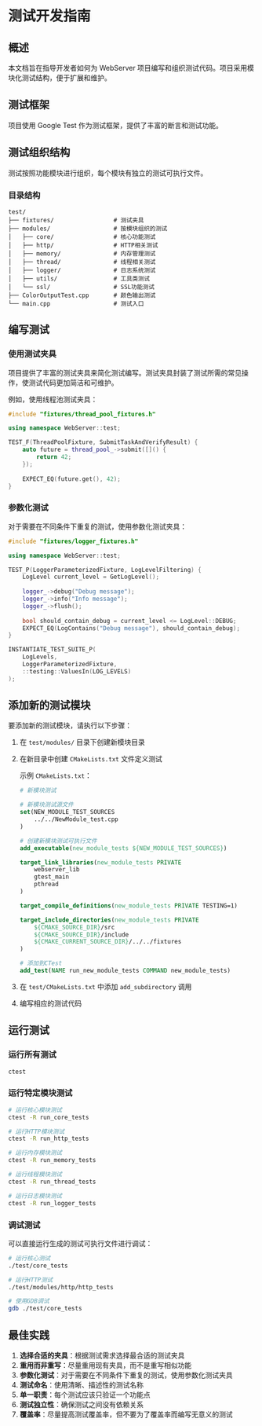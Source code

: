 # 测试开发指南

## 概述

本文档旨在指导开发者如何为 WebServer 项目编写和组织测试代码。项目采用模块化测试结构，便于扩展和维护。

## 测试框架

项目使用 Google Test 作为测试框架，提供了丰富的断言和测试功能。

## 测试组织结构

测试按照功能模块进行组织，每个模块有独立的测试可执行文件。

### 目录结构

```
test/
├── fixtures/                 # 测试夹具
├── modules/                  # 按模块组织的测试
│   ├── core/                 # 核心功能测试
│   ├── http/                 # HTTP相关测试
│   ├── memory/               # 内存管理测试
│   ├── thread/               # 线程相关测试
│   ├── logger/               # 日志系统测试
│   ├── utils/                # 工具类测试
│   └── ssl/                  # SSL功能测试
├── ColorOutputTest.cpp       # 颜色输出测试
└── main.cpp                  # 测试入口
```

## 编写测试

### 使用测试夹具

项目提供了丰富的测试夹具来简化测试编写。测试夹具封装了测试所需的常见操作，使测试代码更加简洁和可维护。

例如，使用线程池测试夹具：

```cpp
#include "fixtures/thread_pool_fixtures.h"

using namespace WebServer::test;

TEST_F(ThreadPoolFixture, SubmitTaskAndVerifyResult) {
    auto future = thread_pool_->submit([]() {
        return 42;
    });
    
    EXPECT_EQ(future.get(), 42);
}
```

### 参数化测试

对于需要在不同条件下重复的测试，使用参数化测试夹具：

```cpp
#include "fixtures/logger_fixtures.h"

using namespace WebServer::test;

TEST_P(LoggerParameterizedFixture, LogLevelFiltering) {
    LogLevel current_level = GetLogLevel();
    
    logger_->debug("Debug message");
    logger_->info("Info message");
    logger_->flush();
    
    bool should_contain_debug = current_level <= LogLevel::DEBUG;
    EXPECT_EQ(LogContains("Debug message"), should_contain_debug);
}

INSTANTIATE_TEST_SUITE_P(
    LogLevels,
    LoggerParameterizedFixture,
    ::testing::ValuesIn(LOG_LEVELS)
);
```

## 添加新的测试模块

要添加新的测试模块，请执行以下步骤：

1. 在 `test/modules/` 目录下创建新模块目录
2. 在新目录中创建 `CMakeLists.txt` 文件定义测试
   
   示例 `CMakeLists.txt`：
   ```cmake
   # 新模块测试
   
   # 新模块测试源文件
   set(NEW_MODULE_TEST_SOURCES
       ../../NewModule_test.cpp
   )
   
   # 创建新模块测试可执行文件
   add_executable(new_module_tests ${NEW_MODULE_TEST_SOURCES})
   
   target_link_libraries(new_module_tests PRIVATE 
       webserver_lib
       gtest_main 
       pthread
   )
   
   target_compile_definitions(new_module_tests PRIVATE TESTING=1)
   
   target_include_directories(new_module_tests PRIVATE 
       ${CMAKE_SOURCE_DIR}/src 
       ${CMAKE_SOURCE_DIR}/include
       ${CMAKE_CURRENT_SOURCE_DIR}/../../fixtures
   )
   
   # 添加到CTest
   add_test(NAME run_new_module_tests COMMAND new_module_tests)
   ```

3. 在 `test/CMakeLists.txt` 中添加 `add_subdirectory` 调用
4. 编写相应的测试代码

## 运行测试

### 运行所有测试

```bash
ctest
```

### 运行特定模块测试

```bash
# 运行核心模块测试
ctest -R run_core_tests

# 运行HTTP模块测试
ctest -R run_http_tests

# 运行内存模块测试
ctest -R run_memory_tests

# 运行线程模块测试
ctest -R run_thread_tests

# 运行日志模块测试
ctest -R run_logger_tests
```

### 调试测试

可以直接运行生成的测试可执行文件进行调试：

```bash
# 运行核心测试
./test/core_tests

# 运行HTTP测试
./test/modules/http/http_tests

# 使用GDB调试
gdb ./test/core_tests
```

## 最佳实践

1. **选择合适的夹具**：根据测试需求选择最合适的测试夹具
2. **重用而非重写**：尽量重用现有夹具，而不是重写相似功能
3. **参数化测试**：对于需要在不同条件下重复的测试，使用参数化测试夹具
4. **测试命名**：使用清晰、描述性的测试名称
5. **单一职责**：每个测试应该只验证一个功能点
6. **测试独立性**：确保测试之间没有依赖关系
7. **覆盖率**：尽量提高测试覆盖率，但不要为了覆盖率而编写无意义的测试